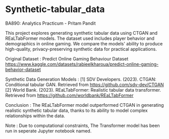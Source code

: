 # Synthetic-tabular_data
BA890:  Analytics Practicum - Pritam Pandit

This project explores generating synthetic tabular data using CTGAN and REaLTabFormer models. The dataset used includes player behavior and demographics in online gaming. We compare the models' ability to produce high-quality, privacy-preserving synthetic data for practical applications.

Original Dataset : Predict Online Gaming Behaviour Dataset
https://www.kaggle.com/datasets/rabieelkharoua/predict-online-gaming-behavior-dataset

Synthetic Data Generation Models : 
[1] SDV Developers. (2023). CTGAN: Conditional tabular GAN. Retrieved from https://github.com/sdv-dev/CTGAN
[2] World Bank. (2023). REaLTabFormer: Realistic tabular data transformer. Retrieved from https://github.com/worldbank/REaLTabFormer

Conclusion : 
The REaLTabFormer model outperformed CTGAN in generating realistic synthetic tabular data, thanks to its ability to model complex relationships within the data.

Note : 
Due to computational constraints, The Transformer model has been run in seperate Jupyter notebook named.
